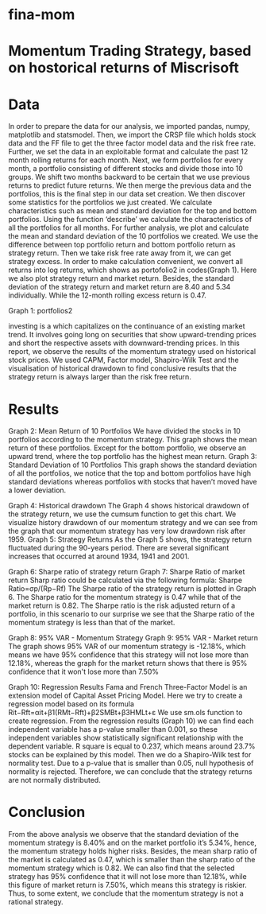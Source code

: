 # fina-mom
# Momentum Trading Strategy, based on hostorical returns of Miscrisoft


# Data
In order to prepare the data for our analysis, we imported pandas, numpy, matplotlib and statsmodel. Then, we import the CRSP file which holds stock data and the FF file to get the three factor model data and the risk free rate. Further, we set the data in an exploitable format and calculate the past 12 month rolling returns for each month. Next, we form portfolios for every month, a portfolio consisting of different stocks and divide those into 10 groups. We shift two months backward to be certain that we use previous returns to predict future returns. We then merge the previous data and the portfolios, this is the final step in our data set creation.
We then discover some statistics for the portfolios we just created. We calculate characteristics such as mean and standard deviation for the top and bottom portfolios. Using the function ‘describe’ we calculate the characteristics of all the portfolios for all months. For further analysis, we plot and calculate the mean and standard deviation of the 10 portfolios we created.
We use the difference between top portfolio return and bottom portfolio return as strategy return. Then we take risk free rate away from it, we can get strategy excess. In order to make calculation convenient, we convert all returns into log returns, which shows as portofolio2 in codes(Graph 1). Here we also plot strategy return and market return. Besides, the standard deviation of the strategy return and market return are 8.40 and 5.34 individually. While the 12-month rolling excess return is 0.47.

Graph 1: portfolios2
 
  investing is a
which capitalizes on the continuance of an existing market trend.
 It involves going long on securities that show upward-trending prices and short the respective assets with downward-trending prices. In this report, we observe the results of the momentum strategy used on historical stock prices. We used CAPM, Factor model, Shapiro-Wilk Test and the visualisation of historical drawdown to find conclusive results that the strategy return is always larger than the risk
 free return.
 
# Results
Graph 2: Mean Return of 10 Portfolios
We have divided the stocks in 10 portfolios according to the momentum strategy. This graph shows the mean return of these portfolios. Except for the bottom portfolio, we observe an upward trend, where the top portfolio has the highest mean return.
Graph 3: Standard Deviation of 10 Portfolios
This graph shows the standard deviation of all the portfolios, we notice that the top and bottom portfolios have high standard deviations whereas portfolios with stocks that haven’t moved have a lower deviation.
   
Graph 4: Historical drawdown
The Graph 4 shows historical drawdown of the strategy return, we use the cumsum function to get this chart. We visualize history drawdown of our momentum strategy and we can see from the graph that our momentum strategy has very low drawdown risk after 1959.
Graph 5: Strategy Returns
As the Graph 5 shows, the strategy return fluctuated during the 90-years period. There are several significant increases that occurred at around 1934, 1941 and 2001.
  
Graph 6: Sharpe ratio of strategy return
Graph 7: Sharpe Ratio of market return
Sharp ratio could be calculated via the following formula:
Sharpe Ratio=σp/(Rp−Rf)
The Sharpe ratio of the strategy return is plotted in Graph 6. The Sharpe ratio for the momentum strategy is 0.47 while that of the market return is 0.82. The Sharpe ratio is the risk adjusted return of a portfolio, in this scenario to our surprise we see that the Sharpe ratio of the momentum strategy is less than that of the market.
   
Graph 8: 95% VAR - Momentum Strategy
Graph 9: 95% VAR - Market return
The graph shows 95% VAR of our momentum strategy is -12.18%, which means we have 95% confidence that this strategy will not lose more than 12.18%, whereas the graph for the market return shows that there is 95% confidence that it won't lose more than 7.50%
  
Graph 10: Regression Results
Fama and French Three-Factor Model is an extension model of Capital Asset Pricing Model. Here we try to create a regression model based on its formula
Rit−Rft=αit+β1(RMt−Rft)+β2SMBt+β3HMLt+ε
We use sm.ols function to create regression. From the regression results (Graph 10) we can find each independent variable has a p-value smaller than 0.001, so these independent variables show statistically significant relationship with the dependent variable. R square is equal to 0.237, which means around 23.7% stocks can be explained by this model. Then we do a Shapiro-Wilk test for normality test. Due to a p-value that is smaller than 0.05, null hypothesis of normality is rejected. Therefore, we can conclude that the strategy returns are not normally distributed.
# Conclusion
From the above analysis we observe that the standard deviation of the momentum strategy is 8.40% and on the market portfolio it’s 5.34%, hence, the momentum strategy holds higher risks. Besides, the mean sharp ratio of the market is calculated as 0.47, which is smaller than the sharp ratio of the momentum strategy which is 0.82. We can also find that the selected strategy has 95% confidence that it will not lose more than 12.18%, while this figure of market return is 7.50%, which means this strategy is riskier. Thus, to some extent, we conclude that the momentum strategy is not a rational strategy.
